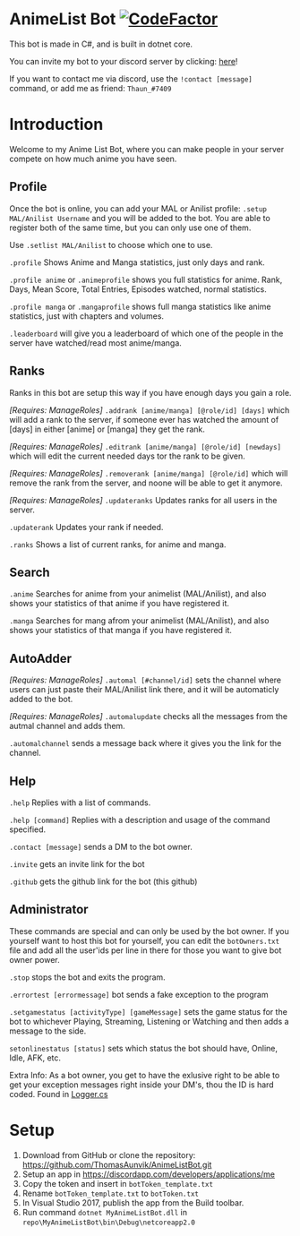 # AnimeList Bot [![CodeFactor](https://www.codefactor.io/repository/github/thomasaunvik/animelistbot/badge)](https://www.codefactor.io/repository/github/thomasaunvik/animelistbot)
This bot is made in C#, and is built in dotnet core.

You can invite my bot to your discord server by clicking: [here](https://discordapp.com/api/oauth2/authorize?client_id=377558188826034216&permissions=0&scope=bot)!

If you want to contact me via discord, use the `!contact [message]` command, or add me as friend: `Thaun_#7409`

# Introduction

Welcome to my Anime List Bot, where you can make people in your server compete on how much anime you have seen.

## Profile

Once the bot is online, you can add your MAL or Anilist profile: `.setup MAL/Anilist Username` and you will be added to the bot. You are able to register both of the same time, but you can only use one of them.

Use `.setlist MAL/Anilist` to choose which one to use.

`.profile` Shows Anime and Manga statistics, just only days and rank.

`.profile anime` or `.animeprofile` shows you full statistics for anime. Rank, Days, Mean Score, Total Entries, Episodes watched, normal statistics.

`.profile manga` or `.mangaprofile` shows full manga statistics like anime statistics, just with chapters and volumes.

`.leaderboard` will give you a leaderboard of which one of the people in the server have watched/read most anime/manga.

## Ranks

Ranks in this bot are setup this way if you have enough days you gain a role.

*[Requires: ManageRoles]* `.addrank [anime/manga] [@role/id] [days]` which will add a rank to the server, if someone ever has watched the amount of [days] in either [anime] or [manga] they get the rank.

*[Requires: ManageRoles]* `.editrank [anime/manga] [@role/id] [newdays]` which will edit the current needed days tor the rank to be given.

*[Requires: ManageRoles]* `.removerank [anime/manga] [@role/id]` which will remove the rank from the server, and noone will be able to get it anymore.

*[Requires: ManageRoles]* `.updateranks` Updates ranks for all users in the server.

`.updaterank` Updates your rank if needed.

`.ranks` Shows a list of current ranks, for anime and manga.

## Search

`.anime` Searches for anime from your animelist (MAL/Anilist), and also shows your statistics of that anime if you have registered it.

`.manga` Searches for mang afrom your animelist (MAL/Anilist), and also shows your statistics of that manga if you have registered it.


## AutoAdder

*[Requires: ManageRoles]* `.automal [#channel/id]` sets the channel where users can just paste their MAL/Anilist link there, and it will be automaticly added to the bot.

*[Requires: ManageRoles]* `.automalupdate` checks all the messages from the autmal channel and adds them.

`.automalchannel` sends a message back where it gives you the link for the channel.

## Help

`.help` Replies with a list of commands.

`.help [command]` Replies with a description and usage of the command specified.

`.contact [message]` sends a DM to the bot owner.

`.invite` gets an invite link for the bot

`.github` gets the github link for the bot (this github)

## Administrator

These commands are special and can only be used by the bot owner.
If you yourself want to host this bot for yourself, you can edit the `botOwners.txt` file and add all the user'ids per line in there for those you want to give bot owner power.

`.stop` stops the bot and exits the program.

`.errortest [errormessage]` bot sends a fake exception to the program

`.setgamestatus [activityType] [gameMessage]` sets the game status for the bot to whichever Playing, Streaming, Listening or Watching and then adds a message to the side.

`setonlinestatus [status]` sets which status the bot should have, Online, Idle, AFK, etc.

Extra Info: As a bot owner, you get to have the exlusive right to be able to get your exception messages right inside your DM's, thou the ID is hard coded. Found in [Logger.cs](https://github.com/ThomasAunvik/AnimeListBot/blob/master/AnimeListBot/Handler/Logger.cs)

# Setup
1. Download from GitHub or clone the repository: https://github.com/ThomasAunvik/AnimeListBot.git
2. Setup an app in https://discordapp.com/developers/applications/me
3. Copy the token and insert in `botToken_template.txt` 
4. Rename `botToken_template.txt` to `botToken.txt`
5. In Visual Studio 2017, publish the app from the Build toolbar.
6. Run command `dotnet MyAnimeListBot.dll` in `repo\MyAnimeListBot\bin\Debug\netcoreapp2.0`
